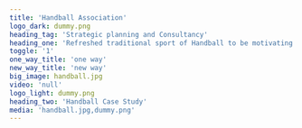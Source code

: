```yaml
---
title: 'Handball Association'
logo_dark: dummy.png
heading_tag: 'Strategic planning and Consultancy'
heading_one: 'Refreshed traditional sport of Handball to be motivating and inspirational again'
toggle: '1'
one_way_title: 'one way'
new_way_title: 'new way'
big_image: handball.jpg
video: 'null'
logo_light: dummy.png
heading_two: 'Handball Case Study'
media: 'handball.jpg,dummy.png'
---
```


